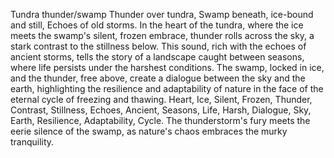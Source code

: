 Tundra thunder/swamp
Thunder over tundra,
Swamp beneath, ice-bound and still,
Echoes of old storms.
In the heart of the tundra, where the ice meets the swamp's silent, frozen embrace, thunder rolls across the sky, a stark contrast to the stillness below. This sound, rich with the echoes of ancient storms, tells the story of a landscape caught between seasons, where life persists under the harshest conditions. The swamp, locked in ice, and the thunder, free above, create a dialogue between the sky and the earth, highlighting the resilience and adaptability of nature in the face of the eternal cycle of freezing and thawing.
Heart, Ice, Silent, Frozen, Thunder, Contrast, Stillness, Echoes, Ancient, Seasons, Life, Harsh, Dialogue, Sky, Earth, Resilience, Adaptability, Cycle.
The thunderstorm's fury meets the eerie silence of the swamp, as nature's chaos embraces the murky tranquility.